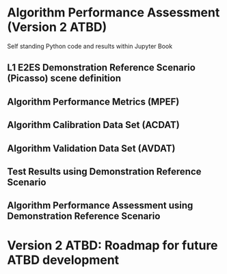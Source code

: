 # Algorithm Performance Assessment (Version 2 ATBD)

Self standing Python code and results within Jupyter Book

## L1 E2ES Demonstration Reference Scenario (Picasso) scene definition

## Algorithm Performance Metrics (MPEF)

## Algorithm Calibration Data Set (ACDAT)

## Algorithm Validation Data Set (AVDAT)

## Test Results using Demonstration Reference Scenario

## Algorithm Performance Assessment using Demonstration Reference Scenario

# Version 2 ATBD: Roadmap for future ATBD development
